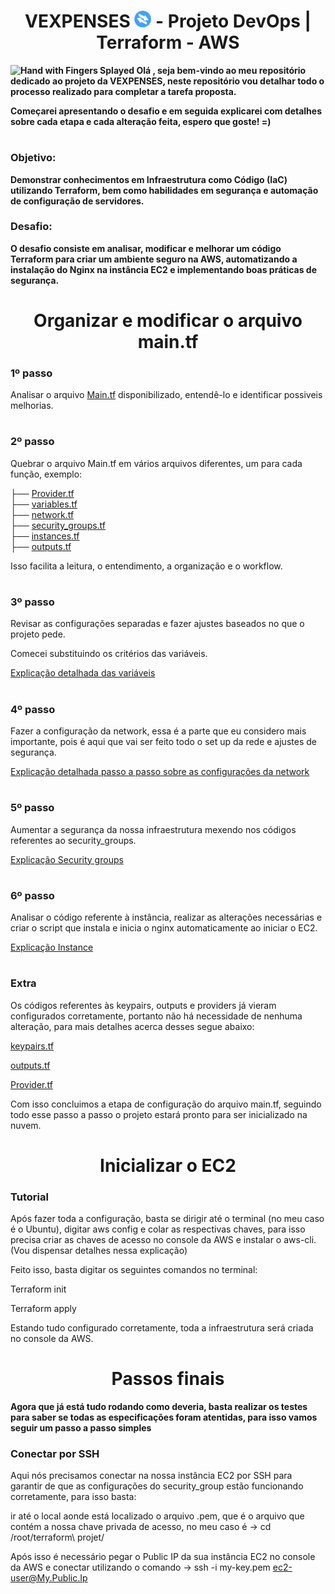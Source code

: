 ### <h1 align=center> VEXPENSES <img src="https://github.com/Rodrigolppz/Vexpenses-Terraform/blob/main/Vexpenses.png" alt="Descrição da imagem" width="27"> - Projeto DevOps | Terraform - AWS </h1>

<p>
  
 <b> <img src="https://raw.githubusercontent.com/Tarikul-Islam-Anik/Animated-Fluent-Emojis/master/Emojis/Hand%20gestures/Hand%20with%20Fingers%20Splayed.png" alt="Hand with Fingers Splayed" width="25" height="25" /> Olá , seja bem-vindo ao meu repositório dedicado ao projeto da VEXPENSES, neste repositório vou detalhar todo o processo realizado para completar a tarefa proposta.</b>

  
</p>

<p>

  <b>Começarei apresentando o desafio e em seguida explicarei com detalhes sobre cada etapa e cada alteração feita, espero que goste! =)</b>
  
</p>

#

### Objetivo:
<b>Demonstrar conhecimentos em Infraestrutura como Código (IaC) utilizando Terraform, bem como habilidades em segurança e automação de configuração de servidores.</b>

### Desafio:
<b>O desafio consiste em analisar, modificar e melhorar um código Terraform para criar um ambiente seguro na AWS, automatizando a instalação do Nginx na instância EC2 e implementando boas práticas de segurança.</b>

#

<h1 align=center >Organizar e modificar o arquivo main.tf</h1>


### 1º passo
Analisar o arquivo [Main.tf](https://github.com/Rodrigolppz/Vexpenses-Terraform/blob/main/Arquivos/main.tf) disponibilizado, entendê-lo e identificar possiveis melhorias.

#

### 2º passo
Quebrar o arquivo Main.tf em vários arquivos diferentes, um para cada função, exemplo: 

├── [Provider.tf](https://github.com/Rodrigolppz/Vexpenses-Terraform/tree/main/Arquivos/Provider)              
├── [variables.tf](https://github.com/Rodrigolppz/Vexpenses-Terraform/tree/main/Arquivos/Variables)             
├── [network.tf](https://github.com/Rodrigolppz/Vexpenses-Terraform/tree/main/Arquivos/network)               
├── [security_groups.tf](https://github.com/Rodrigolppz/Vexpenses-Terraform/tree/main/Arquivos/security-groups)       
├── [instances.tf](https://github.com/Rodrigolppz/Vexpenses-Terraform/tree/main/Arquivos/instances)   
├── [outputs.tf](https://github.com/Rodrigolppz/Vexpenses-Terraform/tree/main/Arquivos/outputs)


Isso facilita a leitura, o entendimento, a organização e o workflow.

#

### 3º passo
Revisar as configurações separadas e fazer ajustes baseados no que o projeto pede. 

Comecei substituindo os critérios das variáveis.

[Explicação detalhada das variáveis](https://github.com/Rodrigolppz/Vexpenses-Terraform/tree/main/Arquivos/Vari%C3%A1veis)

#

### 4º passo
Fazer a configuração da network, essa é a parte que eu considero mais importante, pois é aqui que vai ser feito todo o set up da rede e ajustes de segurança. 

[Explicação detalhada passo a passo sobre as configurações da network](https://github.com/Rodrigolppz/Vexpenses-Terraform/tree/main/Arquivos/network)

#

### 5º passo

Aumentar a segurança da nossa infraestrutura mexendo nos códigos referentes ao security_groups.

[Explicação Security groups](https://github.com/Rodrigolppz/Vexpenses-Terraform/tree/main/Arquivos/security-groups)

#

### 6º passo
Analisar o código referente à instância, realizar as alterações necessárias e criar o script que instala e inicia o nginx automaticamente ao iniciar o EC2.

[Explicação Instance](https://github.com/Rodrigolppz/Vexpenses-Terraform/tree/main/Arquivos/instances)

#

### Extra

Os códigos referentes às keypairs, outputs e providers já vieram configurados corretamente, portanto não há necessidade de nenhuma alteração, para mais detalhes acerca desses segue abaixo:

[keypairs.tf](https://github.com/Rodrigolppz/Vexpenses-Terraform/tree/main/Arquivos/keypairs)

[outputs.tf](https://github.com/Rodrigolppz/Vexpenses-Terraform/tree/main/Arquivos/outputs)

[Provider.tf](https://github.com/Rodrigolppz/Vexpenses-Terraform/tree/main/Arquivos/Provider)

Com isso concluimos a etapa de configuração do arquivo main.tf, seguindo todo esse passo a passo o projeto estará pronto para ser inicializado na nuvem.

#

<h1 align=center>Inicializar o EC2</h1>

### Tutorial

Após fazer toda a configuração, basta se dirigir até o terminal (no meu caso é o Ubuntu), digitar aws config e colar as respectivas chaves, para isso precisa criar as chaves de acesso no console da AWS e instalar o aws-cli. (Vou dispensar detalhes nessa explicação)

Feito isso, basta digitar os seguintes comandos no terminal:

Terraform init

Terraform apply

Estando tudo configurado corretamente, toda a infraestrutura será criada no console da AWS.

#

<H1 align=center>Passos finais</H1>

<b>Agora que já está tudo rodando como deveria, basta realizar os testes para saber se todas as especificações foram atentidas, para isso vamos seguir um passo a passo simples</b>

### Conectar por SSH
<p>
  Aqui nós precisamos conectar na nossa instância EC2 por SSH para garantir de que as configurações do security_group estão funcionando corretamente, para isso basta:

  ir até o local aonde está localizado o arquivo .pem, que é o arquivo que contém a nossa chave privada de acesso, no meu caso é -> cd /root/terraform\ projet/

  Após isso é necessário pegar o Public IP da sua instância EC2 no console da AWS e conectar utilizando o comando -> ssh -i my-key.pem ec2-user@My.Public.Ip


</p>

















